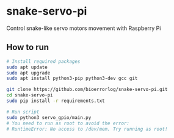 # snake-servo-pi
Control snake-like servo motors movement with Raspberry Pi

## How to run

```sh
# Install required packages
sudo apt update
sudo apt upgrade
sudo apt install python3-pip python3-dev gcc git

git clone https://github.com/bioerrorlog/snake-servo-pi.git
cd snake-servo-pi
sudo pip install -r requirements.txt

# Run script
sudo python3 servo_gpio/main.py
# You need to run as root to avoid the error:
# RuntimeError: No access to /dev/mem. Try running as root!
```
